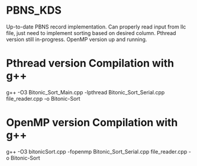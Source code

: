 # PBNS_KDS

Up-to-date PBNS record implementation. Can properly read input from llc file, just need to implement sorting based on desired column. Pthread version still in-progress. OpenMP version up and running.

# Pthread version Compilation with g++
g++ -O3 Bitonic_Sort_Main.cpp -lpthread Bitonic_Sort_Serial.cpp file_reader.cpp -o Bitonic-Sort

# OpenMP version Compilation with g++
g++ -O3 bitonicSort.cpp -fopenmp Bitonic_Sort_Serial.cpp file_reader.cpp -o Bitonic-Sort
